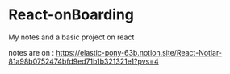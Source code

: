 # React-onBoarding

My notes and a basic project on react

notes are on : https://elastic-pony-63b.notion.site/React-Notlar-81a98b0752474bfd9ed71b1b321321e1?pvs=4
